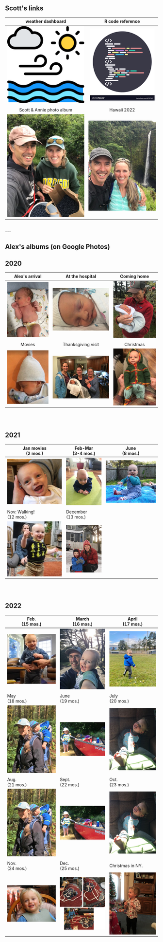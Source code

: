 <br>

## Scott's links

| weather dashboard | R code reference |
|:---:|:---:|
| [![mythumb](assets/weather%20icon.png "weather links")](docs/SRM_weather7.html) | [![mythumb](assets/code.png "Scott's R code quick reference")](docs/SRM_code.html) | 
|   |   |
| Scott & Annie photo album | Hawaii 2022 |
|[![mythumb](images/Scott%20n%20Annie%20thm.jpg "Scott & Annie 2020")](https://photos.app.goo.gl/Lyh4CcWdFuuiufuv5) | [![mythumb](images/Hawaii_thm.JPG "Hawaii 2022")](https://photos.app.goo.gl/fkz3FdM8WAb3SHdq9) |

<br>
---
<br>

## Alex's albums (on Google Photos)

## 2020

| Alex's arrival | At the hospital | Coming home |
|:---:|:---:|:---:|
| [![mythumb](images/introducing-alex-galen-marion_thm.jpg "Birthday")](https://photos.app.goo.gl/UsbqoToZ5JBLwnLX9) | [![mythumb](images/hospital_thm.jpg "At the hospital")](https://photos.app.goo.gl/Msw5y5udBryZNi338) | [![mythumb](images/coming%20home%202%20thm.jpg "Coming home")](https://photos.app.goo.gl/KvWUrYm67uxNgAHp7) |
|   |   |   |
|Movies | Thanksgiving visit | Christmas |
| [![mythumb](images/movies_thm.jpg "Movies")](https://photos.app.goo.gl/4mnHxyz3WaqjsbZn9) | [![mythumb](images/thanskgiving%20thm.jpg "Thanksgiving")](https://photos.app.goo.gl/9DxJhFJFUpnhJAe86) | [![mythumb](images/christmas%20thm2.jpg "First Christmas")](https://photos.app.goo.gl/rDrpdgzfQ8Rj3SrD6) |

<br><br>

## 2021

| Jan movies <br> (2 mos.)| Feb-Mar <br> (3-4 mos.) | June <br> (8 mos.)  |
|------------------------|-----------------------|--------------------------|
| [![mythumb](images/Jan%20movies%20thm.jpg "Movies from Jan 2021")](https://photos.app.goo.gl/Li67ZVJuo2Hgy5Gn6) | [![mythumb](images/3-4%20mos%20thm.jpg "3-4 mos")](https://photos.app.goo.gl/snuXCZF9zKHdtegE9) | [![mythumb](images/pre-crawling%20thm.jpg "last of the pre-crawling era")](https://photos.app.goo.gl/a3Ltsy1xZ3wZJPWH9) |
| | | |
| Nov: Walking! <br> (12 mos.) | December <br> (13 mos.) |
| [![mythumb](images/walking%20thm.jpg "Walking!!")](https://photos.app.goo.gl/SK3Sv5So67rF2tHn7) | [![mythumb](images/snow_21_thm.JPG "Christmas etc.") ](https://photos.app.goo.gl/AV1g4iXsNHVq6JyH9) |

<br><br>

## 2022

| Feb. <br> (15 mos.) | March <br> (16 mos.) | April <br> (17 mos.) |
|------------------------|------------------------|------------------------|
| [![mythumb](images/Feb_22_thm.jpg "Feb 2022")](https://photos.app.goo.gl/CezHX9BcY8BuRn1M9) | [![mythumb](images/March_22_thm.JPG "March 2022")](https://photos.app.goo.gl/Qw4DHUQhB8cQ34Qp9) | [![mythumb](images/Apr_22_thm.JPG "April 2022")](https://photos.app.goo.gl/6VsoFErA5ABAhpYe9) |
| | | |
| May <br> (18 mos.) | June <br> (19 mos.) | July <br> (20 mos.) |
| [![mythumb](images/May_22_thm.JPG "May 2022")](https://photos.app.goo.gl/ru4sv9hsiUfS3ew47) | [![mythumb](images/June_22_thm.JPG "June 2022")](https://photos.app.goo.gl/5ZX6Aqa4kusMXZQK9) | [![mythumb](images/July_22_thm.JPG "July 2022")](https://photos.app.goo.gl/dpVrwNgzGyVFR2mM8) |
| | | |
| Aug. <br> (21 mos.) | Sept. <br> (22 mos.) | Oct. <br> (23 mos.) |
| [![mythumb](images/May_22_thm.JPG "August 2022")](https://photos.app.goo.gl/ru4sv9hsiUfS3ew47) | [![mythumb](images/June_22_thm.JPG "September 2022")](https://photos.app.goo.gl/5ZX6Aqa4kusMXZQK9) | [![mythumb](images/July_22_thm.JPG "October 2022")](https://photos.app.goo.gl/dpVrwNgzGyVFR2mM8) |
| | | |
| Nov. <br> (24 mos.) | Dec. <br> (25 mos.) | Christmas in NY. <br> |
| [![mythumb](images/Nov_22_thm.jpg "November 2022")](https://photos.app.goo.gl/61gsp6bFL7WbjCuw7) | [![mythumb](images/Dec_22_thm.jpg "December 2022")](https://photos.app.goo.gl/dfUobZyAygbBRM4Z9) | [![mythumb](images/Christmas_22_thm.jpg "Christmas 2022")](https://photos.app.goo.gl/yiQ3qWF3FtJeMJqV9) |


<br><br><br><br>


